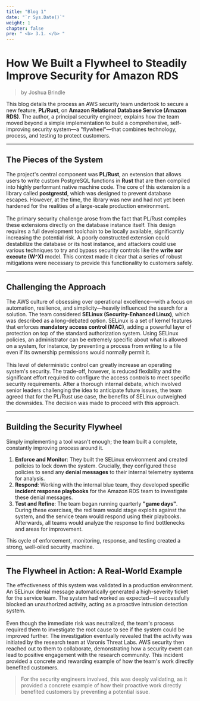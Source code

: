 ```yaml
---
title: "Blog 1"
date: "`r Sys.Date()`"
weight: 1
chapter: false
pre: " <b> 3.1. </b> "
---
```


# How We Built a Flywheel to Steadily Improve Security for Amazon RDS

> by Joshua Brindle

This blog details the process an AWS security team undertook to secure a new feature, **PL/Rust**, on **Amazon Relational Database Service (Amazon RDS)**. The author, a principal security engineer, explains how the team moved beyond a simple implementation to build a comprehensive, self-improving security system—a "flywheel"—that combines technology, process, and testing to protect customers.

---

## The Pieces of the System

The project's central component was **PL/Rust**, an extension that allows users to write custom PostgreSQL functions in **Rust** that are then compiled into highly performant native machine code. The core of this extension is a library called **postgrestd**, which was designed to prevent database escapes. However, at the time, the library was new and had not yet been hardened for the realities of a large-scale production environment.
<br><br>
The primary security challenge arose from the fact that PL/Rust compiles these extensions directly on the database instance itself. This design requires a full development toolchain to be locally available, significantly increasing the potential risk. A poorly constructed extension could destabilize the database or its host instance, and attackers could use various techniques to try and bypass security controls like the **write xor execute (W^X)** model. This context made it clear that a series of robust mitigations were necessary to provide this functionality to customers safely.

---

## Challenging the Approach

The AWS culture of obsessing over operational excellence—with a focus on automation, resilience, and simplicity—heavily influenced the search for a solution. The team considered **SELinux (Security-Enhanced Linux)**, which was described as a long-debated option. SELinux is a set of kernel features that enforces **mandatory access control (MAC)**, adding a powerful layer of protection on top of the standard authorization system. Using SELinux policies, an administrator can be extremely specific about what is allowed on a system, for instance, by preventing a process from writing to a file even if its ownership permissions would normally permit it.
<br><br>
This level of deterministic control can greatly increase an operating system's security. The trade-off, however, is reduced flexibility and the significant effort required to configure the access controls to meet specific security requirements. After a thorough internal debate, which involved senior leaders challenging the idea to anticipate future issues, the team agreed that for the PL/Rust use case, the benefits of SELinux outweighed the downsides. The decision was made to proceed with this approach.

---

## Building the Security Flywheel

Simply implementing a tool wasn't enough; the team built a complete, constantly improving process around it.

1.  **Enforce and Monitor**: They built the SELinux environment and created policies to lock down the system. Crucially, they configured these policies to send any **denial messages** to their internal telemetry systems for analysis.
2.  **Respond**: Working with the internal blue team, they developed specific **incident response playbooks** for the Amazon RDS team to investigate these denial messages.
3.  **Test and Refine**: The team began running quarterly **"game days"**. During these exercises, the red team would stage exploits against the system, and the service team would respond using their playbooks. Afterwards, all teams would analyze the response to find bottlenecks and areas for improvement.

This cycle of enforcement, monitoring, response, and testing created a strong, well-oiled security machine.

---

## The Flywheel in Action: A Real-World Example

The effectiveness of this system was validated in a production environment. An SELinux denial message automatically generated a high-severity ticket for the service team. The system had worked as expected—it successfully blocked an unauthorized activity, acting as a proactive intrusion detection system.
<br><br>
Even though the immediate risk was neutralized, the team's process required them to investigate the root cause to see if the system could be improved further. The investigation eventually revealed that the activity was initiated by the research team at Varonis Threat Labs. AWS security then reached out to them to collaborate, demonstrating how a security event can lead to positive engagement with the research community. This incident provided a concrete and rewarding example of how the team's work directly benefited customers.

> For the security engineers involved, this was deeply validating, as it provided a concrete example of how their proactive work directly benefited customers by preventing a potential issue.
